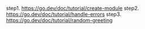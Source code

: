 step1. https://go.dev/doc/tutorial/create-module
step2. https://go.dev/doc/tutorial/handle-errors
step3. https://go.dev/doc/tutorial/random-greeting